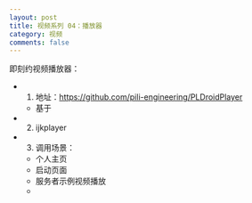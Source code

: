 ```yaml
---
layout: post
title: 视频系列 04：播放器
category: 视频
comments: false
---
```


即刻约视频播放器：

* 1. 地址：<https://github.com/pili-engineering/PLDroidPlayer>
	* 基于
	
* 2. ijkplayer

* 3. 调用场景：
	* 个人主页
	* 启动页面
	* 服务者示例视频播放
	* 
